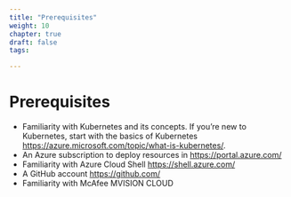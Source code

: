 ```yaml
---
title: "Prerequisites"
weight: 10
chapter: true
draft: false
tags:

---
```

# Prerequisites

- Familiarity with Kubernetes and its concepts. If you’re new to Kubernetes, start with the basics of Kubernetes https://azure.microsoft.com/topic/what-is-kubernetes/.
- An Azure subscription to deploy resources in https://portal.azure.com/
- Familiarity with Azure Cloud Shell https://shell.azure.com/
- A GitHub account https://github.com/
- Familiarity with McAfee MVISION CLOUD
